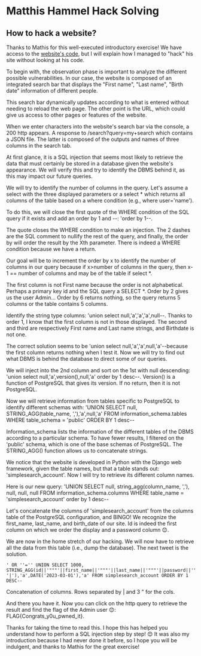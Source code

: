 # Matthis Hammel Hack Solving

## How to hack a website?

Thanks to Mathis for this well-executed introductory exercise! We have access to the [website's code](https://app.coderpad.io/sandbox?question_id=247174?utm_campaign=23-Q2-Social-Twitter-TOFU-All-Global-MathisHammel&utm_source=Twitter&utm_medium=social&use_question_button), but I will explain how I managed to "hack" his site without looking at his code.

To begin with, the observation phase is important to analyze the different possible vulnerabilities. In our case, the website is composed of an integrated search bar that displays the "First name", "Last name", "Birth date" information of different people.

This search bar dynamically updates according to what is entered without needing to reload the web page. The other point is the URL, which could give us access to other pages or features of the website.

When we enter characters into the website's search bar via the console, a 200 http appears. A response to /search?query=my+search which contains a JSON file. The latter is composed of the outputs and names of three columns in the search tab.

At first glance, it is a SQL injection that seems most likely to retrieve the data that must certainly be stored in a database given the website's appearance. We will verify this and try to identify the DBMS behind it, as this may impact our future queries.

We will try to identify the number of columns in the query. Let's assume a select with the three displayed parameters or a select * which returns all columns of the table based on a where condition (e.g., where user='name').

To do this, we will close the first quote of the WHERE condition of the SQL query if it exists and add an order by 1 and --: 'order by 1--.

The quote closes the WHERE condition to make an injection. The 2 dashes are the SQL comment to nullify the rest of the query, and finally, the order by will order the result by the Xth parameter. There is indeed a WHERE condition because we have a return.

Our goal will be to increment the order by x to identify the number of columns in our query because if x>number of columns in the query, then x-1 == number of columns and may be of the table if select *.

The first column is not First name because the order is not alphabetical. Perhaps a primary key id and the SQL query a SELECT *. Order by 2 gives us the user Admin... Order by 6 returns nothing, so the query returns 5 columns or the table contains 5 columns.

Identify the string type columns: 'union select null,'a','a','a',null--. Thanks to order 1, I know that the first column is not in those displayed. The second and third are respectively First name and Last name strings, and Birthdate is not one.

The correct solution seems to be 'union select null,'a','a',null,'a'--because the first column returns nothing when I test it. Now we will try to find out what DBMS is behind the database to direct some of our queries.

We will inject into the 2nd column and sort on the 1st with null descending: 'union select null,'a',version(),null,'a' order by 1 desc--. Version() is a function of PostgreSQL that gives its version. If no return, then it is not PostgreSQL.

Now we will retrieve information from tables specific to PostgreSQL to identify different schemas with: 'UNION SELECT null, STRING_AGG(table_name, ','),'a',null,'a' FROM information_schema.tables WHERE table_schema = 'public' ORDER BY 1 desc--

Information_schema lists the information of the different tables of the DBMS according to a particular schema. To have fewer results, I filtered on the 'public' schema, which is one of the base schemas of PostgreSQL. The STRING_AGG() function allows us to concatenate strings.

We notice that the website is developed in Python with the Django web framework, given the table names, but that a table stands out: 'simplesearch_account'. Now I will try to retrieve its different column names.

Here is our new query: 'UNION SELECT null, string_agg(column_name, ','), null, null, null FROM information_schema.columns WHERE table_name = 'simplesearch_account' order by 1 desc--

Let's concatenate the columns of 'simplesearch_account' from the columns table of the PostgreSQL configuration, and BINGO! We recognize the first_name, last_name, and birth_date of our site. Id is indeed the first column on which we order the display and a password column 😊.

We are now in the home stretch of our hacking. We will now have to retrieve all the data from this table (i.e., dump the database). The next tweet is the solution.

```{code-cell}
' OR ''='' UNION SELECT 1000, STRING_AGG(id||'"""'||first_name||'"""'||last_name||'"""'||password||'"""'||birth_date, '|'),'a',DATE('2023-03-01'),'a' FROM simplesearch_account ORDER BY 1 DESC-- 
```

Concatenation of columns. Rows separated by | and 3 " for the cols.

And there you have it. Now you can click on the http query to retrieve the result and find the flag of the Admin user 😊: FLAG{Congrats_y0u_pwned_it}.

Thanks for taking the time to read this. I hope this has helped you understand how to perform a SQL injection step by step! 😊 It was also my introduction because I had never done it before, so I hope you will be indulgent, and thanks to Mathis for the great exercise!